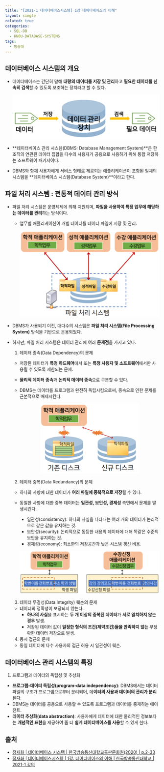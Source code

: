 ```yaml
---
title: "[2021-1 데이터베이스시스템] 1강 데이터베이스의 이해"
layout: single
related: true
categories:
  - SQL-DB
  - KNOU-DATABASE-SYSTEMS
tags:
  - 방송대
---
```


## 데이터베이스 시스템의 개요
- 데이터베이스는 간단히 말해 **대량의 데이터를 저장 및 관리**하고 **필요한 데이터를 신속히 검색**할 수 있도록 보조하는 장치라고 할 수 있다.

  <p align="center"><img src="/assets/images/sql-db/001-definition-of-database.png"></p>
  
- **데이터베이스 관리 시스템(DBMS: Database Management System)**은 한 조직의 연관된 데이터 집합을 다수의 사용자가 공용으로 사용하기 위해 통합 저장하는 소프트웨어 패키지이다.
- DBMS와 함께 사용자에게 서비스 형태로 제공되는 애플리케이션이 포함된 일체의 시스템을 **데이터베이스 시스템(Database System)**이라고 한다.

## 파일 처리 시스템 : 전통적 데이터 관리 방식
- 파일 처리 시스템은 운영체제에 의해 지원되며, **파일을 사용하여 특정 업무에 해당하는 데이터를 관리**하는 방식이다.
  - 업무별 애플리케이션이 개별 데이터를 데이터 파일에 저장 및 관리. 
  
    <p align="center"><img src="/assets/images/sql-db/001-file-processing-system.png"></p>

- DBMS가 사용되기 이전, 대다수의 시스템은 **파일 처리 시스템(File Processing System)** 방식을 기반으로 운용되었다.
- 하지만, 파일 처리 시스템은 데이터 관리에 여러 **문제점**을 가지고 있다.

  1. 데이터 종속(Data Dependency)의 문제
    - 저장된 데이터가 **특정 하드웨어**에서 또는 **특정 사용자 및 소프트웨어**에서만 사용될 수 있도록 제한되는 문제.
    - **물리적 데이터 종속**과 **논리적 데이터 종속**으로 구분할 수 있다.
    - DBMS는 데이터를 프로그램과 완전히 독립시킴으로써, 종속으로 인한 문제를 근본적으로 배제시킨다.
    
      <p align="center"><img src="/assets/images/sql-db/001-data-dependency.png"></p>
        
  2. 데이터 중복(Data Redundancy)의 문제
    - 하나의 사항에 대한 데이터가 **여러 파일에 중복적으로 저장**될 수 있다.
    - 동일한 사항에 대한 중복 데이터는 **일관성, 보안성, 경제성** 측면에서 문제를 발생시킨다.
        - 일관성(consistency): 하나의 사실을 나타내는 여러 개의 데이터가 논리적으로 같은 값을 유지하는 것.
        - 보안성(security): 논리적으로 동등한 내용의 데이터에 대해 똑같은 수준의 보안을 유지하는 것.
        - 경제성(economy): 최소한의 저장공간과 낮은 시스템 갱신 비용.

        <p align="center"><img src="/assets/images/sql-db/001-data-redundancy.png"></p>
        
  3. 데이터 무결성(Data Integrity) 훼손의 문제
    - 데이터의 정확성이 보장되지 않는다.
      - **하나의 사실**을 표시하는 **두 개 이상의 중복된 데이터**가 **서로 일치하지 않는 경우** 발생.
      - 저장된 데이터 값이 **일정한 형식의 조건(제약조건)들을 만족하지 않는** 부정확한 데이터 저장으로 발생.
  
  4. 동시 접근의 문제
    - 동일 데이터에 다수 사용자의 접근 허용 시 일관성이 훼손.
    
## 데이터베이스 관리 시스템의 특징
1. 프로그램과 데이터의 독립성 및 추상화
  - **프로그램-데이터 독립성(program-data independency)**: DBMS에서는 데이터 파일의 구조가 프로그램으로부터 분리되어, 데**이터의 사용과 데이터의 관리가 분리**된다.
  - DBMS는 데이터를 공용으로 사용할 수 있도록 프로그램과 데이터를 중재하는 에이전트.
  - **데이터 추상화(data abstraction)**: 사용자에게 데이터에 대한 물리적인 정보보다는 **개념적인 표현**을 제공하여 좀 더 **쉽게 데이터베이스를 사용**할 수 있게 한다.


 
## 출처
- [정재화 \| 데이터베이스 시스템 \| 한국방송통신대학교출판문화원(2020) \| p.2-33](https://press.knou.ac.kr/goods/textBookView.do?condCmdtCode=9788920035500&condLscValue=001&condYr=&condSmst=)
- [정재화 \| 데이터베이스시스템 \| 1강. 데이터베이스의 이해 \| 한국방송통신대학교 \| 2021-1 강의](https://ucampus.knou.ac.kr/ekp/user/course/initUCRCourse.sdo?pageIndex=1&recordCountPerPage=4&sbjtId=KNOU1411001&cntsId=KNOU1411&atlcNo=6889724&tespNo=&lectPldcTocNo=&examApexNo=&burSbjtCd=&tabNo=01&curSbjtId=&curLectPldcTocNo=&systemDiv=H&searchCntsCateNo=34&searchShgr=&searchSeme=&epTicket=LOG)
